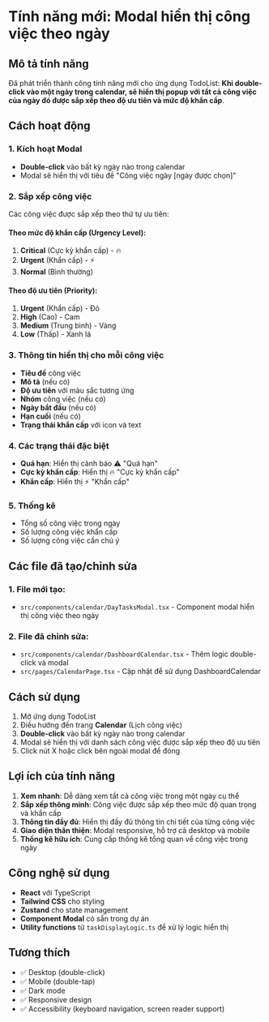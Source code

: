 # Tính năng mới: Modal hiển thị công việc theo ngày

## Mô tả tính năng

Đã phát triển thành công tính năng mới cho ứng dụng TodoList: **Khi double-click vào một ngày trong calendar, sẽ hiển thị popup với tất cả công việc của ngày đó được sắp xếp theo độ ưu tiên và mức độ khẩn cấp**.

## Cách hoạt động

### 1. Kích hoạt Modal
- **Double-click** vào bất kỳ ngày nào trong calendar
- Modal sẽ hiển thị với tiêu đề "Công việc ngày [ngày được chọn]"

### 2. Sắp xếp công việc
Các công việc được sắp xếp theo thứ tự ưu tiên:

#### Theo mức độ khẩn cấp (Urgency Level):
1. **Critical** (Cực kỳ khẩn cấp) - 🔥
2. **Urgent** (Khẩn cấp) - ⚡  
3. **Normal** (Bình thường)

#### Theo độ ưu tiên (Priority):
1. **Urgent** (Khẩn cấp) - Đỏ
2. **High** (Cao) - Cam
3. **Medium** (Trung bình) - Vàng
4. **Low** (Thấp) - Xanh lá

### 3. Thông tin hiển thị cho mỗi công việc
- **Tiêu đề** công việc
- **Mô tả** (nếu có)
- **Độ ưu tiên** với màu sắc tương ứng
- **Nhóm** công việc (nếu có)
- **Ngày bắt đầu** (nếu có)
- **Hạn cuối** (nếu có)
- **Trạng thái khẩn cấp** với icon và text

### 4. Các trạng thái đặc biệt
- **Quá hạn**: Hiển thị cảnh báo ⚠ "Quá hạn"
- **Cực kỳ khẩn cấp**: Hiển thị 🔥 "Cực kỳ khẩn cấp"
- **Khẩn cấp**: Hiển thị ⚡ "Khẩn cấp"

### 5. Thống kê
- Tổng số công việc trong ngày
- Số lượng công việc khẩn cấp
- Số lượng công việc cần chú ý

## Các file đã tạo/chỉnh sửa

### 1. File mới tạo:
- `src/components/calendar/DayTasksModal.tsx` - Component modal hiển thị công việc theo ngày

### 2. File đã chỉnh sửa:
- `src/components/calendar/DashboardCalendar.tsx` - Thêm logic double-click và modal
- `src/pages/CalendarPage.tsx` - Cập nhật để sử dụng DashboardCalendar

## Cách sử dụng

1. Mở ứng dụng TodoList
2. Điều hướng đến trang **Calendar** (Lịch công việc)
3. **Double-click** vào bất kỳ ngày nào trong calendar
4. Modal sẽ hiển thị với danh sách công việc được sắp xếp theo độ ưu tiên
5. Click nút X hoặc click bên ngoài modal để đóng

## Lợi ích của tính năng

1. **Xem nhanh**: Dễ dàng xem tất cả công việc trong một ngày cụ thể
2. **Sắp xếp thông minh**: Công việc được sắp xếp theo mức độ quan trọng và khẩn cấp
3. **Thông tin đầy đủ**: Hiển thị đầy đủ thông tin chi tiết của từng công việc
4. **Giao diện thân thiện**: Modal responsive, hỗ trợ cả desktop và mobile
5. **Thống kê hữu ích**: Cung cấp thống kê tổng quan về công việc trong ngày

## Công nghệ sử dụng

- **React** với TypeScript
- **Tailwind CSS** cho styling
- **Zustand** cho state management
- **Component Modal** có sẵn trong dự án
- **Utility functions** từ `taskDisplayLogic.ts` để xử lý logic hiển thị

## Tương thích

- ✅ Desktop (double-click)
- ✅ Mobile (double-tap)
- ✅ Dark mode
- ✅ Responsive design
- ✅ Accessibility (keyboard navigation, screen reader support)